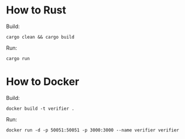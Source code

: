 # How to Rust

Build:
```
cargo clean && cargo build 
```
Run:
```
cargo run
```

# How to Docker

Build:
```
docker build -t verifier .   
```
Run:
```
docker run -d -p 50051:50051 -p 3000:3000 --name verifier verifier
```
